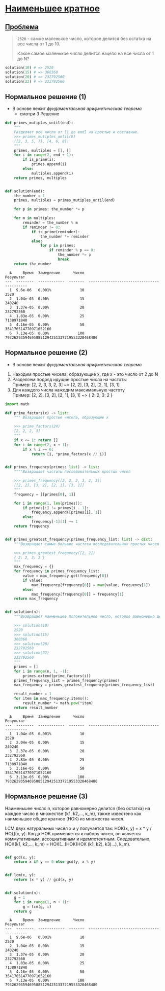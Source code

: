 # [Наименьшее кратное](TODO)

## [Проблема](https://euler.jakumo.org/problems/view/4.html)

> `2520` - самое маленькое число, которое делится без остатка на все числа от 1 до 10.
>
> Какое самое маленькое число делится нацело на все числа от 1 до N?

``` python
solution(10) # => 2520
solution(15) # => 360360
solution(20) # => 232792560
solution(22) # => 232792560
```

## Нормальное решение (1)

- В основе лежит *фундаментальная арифметическая теорема* 
    - смотри 3 Решение

``` python
def primes_mutiples_until(end):
    """
    Разделяет все числа от [1 до end] на простые и составные.
    >>> primes_mutiples_until(8)
    ([2, 3, 5, 7], [4, 6, 8])
    """
    primes, multiples = [], []
    for i in range(2, end + 1):
        if is_prime(i):
            primes.append(i)
        else:
            multiples.append(i)
    return primes, multiples


def solution(end):
    the_number = 1
    primes, multiples = primes_mutiples_until(end)

    for p in primes: the_number *= p

    for m in multiples:
        reminder = the_number % m
        if reminder != 0:
            if is_prime(reminder):
                the_number *= reminder
            else:
                for p in primes:
                    if reminder % p == 0:
                        the_number *= p
                        break
    return the_number

```
```text
  №     Время  Замедление      Число                                   Результат
---  --------  ------------  -------  ------------------------------------------
  1  9.6e-06   0.001%             10                                        2520
  2  1.04e-05  0.00%              15                                      240240
  3  1.37e-05  0.00%              20                                   232792560
  4  1.83e-05  0.00%              25                                  7138971840
  5  4.16e-05  0.00%              50                       354176514770971052160
  6  7.13e-05  0.00%             100  793262935946950851294251337219553320468480
```


## Нормальное решение (2)

- В основе лежит *фундаментальная арифметическая теорема* 

1. Находим простые чисела, образующие х, где x - это число от 2 до N
2. Разделяем подряд идущие простые числа на частоты
    <br> Пример: [2, 2, 3, 3, 2, 3] ~>  [2, 2], [3, 2], [2, 1], [3, 1]
3. Для каждого числа нажодим максимальную частоту
    <br> Пример: [2, 2],  [3, 2],  [2, 1],  [3, 1] ~>  { 2: 2, 3: 2 }

``` python
import math

def prime_factors(x) -> list:
    """ Возвращает простые чисела, образующие х

    >>> prime_factors(24)
    [2, 2, 2, 3]
    """
    if x <= 1: return []
    for i in range(2, x + 1):
        if x % i == 0:
            return [i, *prime_factors(x // i)]


def primes_frequency(primes: list) -> list:
    """"Возвращает частоты последовательных простых чисел

    >>> primes_frequency([2, 2, 3, 3, 2, 3])
    [[2, 2], [3, 2], [2, 1], [3, 1]]
    """
    frequency = [[primes[0], 1]]

    for i in range(1, len(primes)):
        if primes[i] != primes[i - 1]:
            frequency.append([primes[i], 1])
        else:
            frequency[-1][1] += 1
    return frequency


def primes_greatest_frequency(primes_frequency_list: list) -> dict:
    """Возвращает самые большие частоты последовательных простых чисел

    >>> primes_greatest_frequency([2, 2])
    { 2: 2, 3: 2 }
    """
    max_frequency = {}
    for frequency in primes_frequency_list:
        value = max_frequency.get(frequency[0])
        if value:
            max_frequency[frequency[0]] = max(value, frequency[1])
        else:
            max_frequency[frequency[0]] = frequency[1]
    return max_frequency


def solution(n):
    """Возвращает наименьшее положительное число, которое равномерно делится (без остатка) на все числа от 1 до n.

    >>> solution(10)
    2520
    >>> solution(15)
    360360
    >>> solution(20)
    232792560
    >>> solution(22)
    232792560
    """
    primes = []
    for i in range(n, 1, -1):
        primes.extend(prime_factors(i))
    primes_frequency_list = primes_frequency(primes)
    max_frequency = primes_greatest_frequency(primes_frequency_list)

    result_number = 1
    for item in max_frequency.items():
        result_number *= math.pow(*item)
    return result_number
```
```text
  №     Время  Замедление      Число                                   Результат
---  --------  ------------  -------  ------------------------------------------
  1  1.04e-05  0.001%             10                                        2520
  2  2.04e-05  0.00%              15                                      240240
  3  2.37e-05  0.00%              20                                   232792560
  4  2.83e-05  0.00%              25                                  7138971840
  5  3.16e-05  0.00%              50                       354176514770971052160
  6  3.13e-05  0.00%             100  793262935946950851294251337219553320468480
```


## Нормальное решение (3)

Наименьшее число n, которое равномерно делится (без остатка) на каждое число в множестве {k1, k2,..., к_m},
также известено как наименьшее общее кратное (НОК) из множества чисел.
 
LCM двух натуральных чисел x и y получается так: НОК(x, y) = x * y / НОД(x, y).
Когда НОК применяется к набору чисел, он является коммутативным, ассоциативным и идемпотентным.
Следовательно, НОК(k1, k2,..., k_m) = НОК(...(НОК(НОК (k1, k2), k3)...), k_m).

```python

def gcd(x, y):
    return x if y == 0 else gcd(y, x % y)


def lcm(x, y):
    return (x * y) // gcd(x, y)


def solution(n):
    g = 1
    for i in range(1, n + 1):
        g = lcm(g, i)
    return g
```
```text
  №     Время  Замедление      Число                                   Результат
---  --------  ------------  -------  ------------------------------------------
  1  9.6e-06   0.001%             10                                        2520
  2  1.04e-05  0.00%              15                                      240240
  3  1.37e-05  0.00%              20                                   232792560
  4  1.83e-05  0.00%              25                                  7138971840
  5  4.16e-05  0.00%              50                       354176514770971052160
  6  7.13e-05  0.00%             100  793262935946950851294251337219553320468480
```